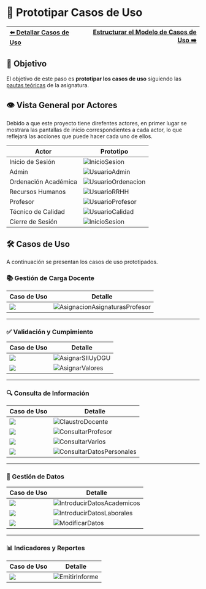 # 📝 Prototipar Casos de Uso

| [⬅️ Detallar Casos de Uso](DetallarCasosDeUso.md) | [Estructurar el Modelo de Casos de Uso ➡️](EstructurarCasosDeUso.md) |
|:--|--:|

## 🎯 **Objetivo**
El objetivo de este paso es **prototipar los casos de uso** siguiendo las [pautas teóricas](https://github.com/mmasias/IdSw1/blob/main/temario/contenidos/CdU.ICdU.md) de la asignatura.

## 👁️ Vista General por Actores

Debido a que este proyecto tiene direfentes actores, en primer lugar se mostrara las pantallas de inicio correspondientes a cada actor, lo que reflejará las acciones que puede hacer cada uno de ellos.

| **Actor**                | **Prototipo**                                      |
|--------------------------|----------------------------------------------------|
| Inicio de Sesión         | ![InicioSesion](/images/Prototipar/Inicio.png) |
| Admin                    | ![UsuarioAdmin](/images/Prototipar/Admin.png)  |
| Ordenación Académica     | ![UsuarioOrdenacion](/images/Prototipar/Ordenacion.png) |
| Recursos Humanos         | ![UsuarioRRHH](/images/Prototipar/RRHH.png)    |
| Profesor                 | ![UsuarioProfesor](/images/Prototipar/Profesor.png) |
| Técnico de Calidad       | ![UsuarioCalidad](/images/Prototipar/Calidad.png)  |
| Cierre de Sesión         | ![InicioSesion](/images/Prototipar/CerrarSesion.png) |

## 🛠️ Casos de Uso

A continuación se presentan los casos de uso prototipados.

### 📚 Gestión de Carga Docente

| **Caso de Uso**        | **Detalle**    |
|------------------------|----------------|
| ![](/images/modelosUML/CdU/Individuales/AsignarCargaDocente.svg) | ![AsignacionAsignaturasProfesor](/images/Prototipar/AsignacióndeCargaDocente.png) |

---

### ✅ Validación y Cumpimiento

| **Caso de Uso**        | **Detalle**    |
|------------------------|----------------|
| ![](/images/modelosUML/CdU/Individuales/AsignarSIIUyDGU.svg) | ![AsignarSIIUyDGU](/images/Prototipar/AsignarSIIU.png)   |
| ![](/images/modelosUML/CdU/Individuales/AsignarValores.svg)  | ![AsignarValores](/images/Prototipar/AsignarValores.png) |

---

### 🔍 Consulta de Información

| **Caso de Uso**        | **Detalle**    |
|------------------------|----------------|
| ![](/images/modelosUML/CdU/Individuales/ClaustroDocente.svg)          | ![ClaustroDocente](/images/Prototipar/ConsultarClaustroDocente.png)            |
| ![](/images/modelosUML/CdU/Individuales/ConsultarProfesor.svg)        | ![ConsultarProfesor](/images/Prototipar/ConsultaAsignaciónDocenteProfesor.png) |
| ![](/images/modelosUML/CdU/Individuales/ConsultarVarios.svg)          | ![ConsultarVarios](/images/Prototipar/AsignaciónDocenteTitulacion.png)         |
| ![](/images/modelosUML/CdU/Individuales/ConsultarDatosPersonales.svg) | ![ConsultarDatosPersonales](/images/Prototipar/DatosContratoPersonales.png)    |

---

### 📝 Gestión de Datos

| **Caso de Uso**        | **Detalle**    |
|------------------------|----------------|
| ![](/images/modelosUML/CdU/Individuales/IntroducirDatosAcademicos.svg) | ![IntroducirDatosAcademicos](/images/Prototipar/DatosAcademicos.png)   |
| ![](/images/modelosUML/CdU/Individuales/IntroducirDatosLaborales.svg)  | ![IntroducirDatosLaborales](/images/Prototipar/DatosLaborales.png)     |
| ![](/images/modelosUML/CdU/Individuales/ModificarDatos.svg)            | ![ModificarDatos](/images/Prototipar/ModificacionDatosProfesorado.png) |

---

### 📊 Indicadores y Reportes

| **Caso de Uso**        | **Detalle**    |
|------------------------|----------------|
| ![](/images/modelosUML/CdU/Individuales/EmitirInforme.svg) | ![EmitirInforme](/images/Prototipar/EmitirInformeProfesorado.png) |